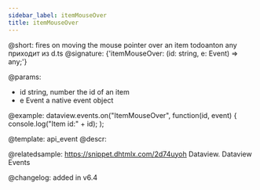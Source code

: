 ```yaml
---
sidebar_label: itemMouseOver
title: itemMouseOver
---          
```


@short: fires on moving the mouse pointer over an item 
todoanton any приходит из d.ts
@signature: {'itemMouseOver: (id: string, e: Event) => any;'}

@params:
- id 	string, number 		the id of an item
- e 	Event 				a native event object

@example:
dataview.events.on("ItemMouseOver", function(id, event) {
    console.log("Item id:" + id);
);

@template: api_event
@descr:

@relatedsample:
https://snippet.dhtmlx.com/2d74uyoh	Dataview. Dataview Events

@changelog: added in v6.4
